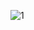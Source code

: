 ![1](https://github.com/waleska404/android-lifecycle/assets/26300667/35f3e4a1-8569-4632-938f-3873b020d05f)
